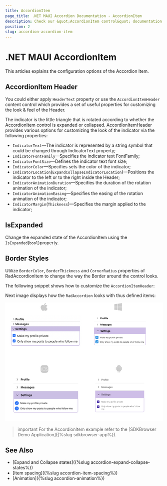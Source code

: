 ```yaml
---
title: AccordionItem
page_title: .NET MAUI Accordion Documentation - AccordionItem
description: Check our &quot;AccordionItem control&quot; documentation article for Telerik .NET MAUI Accordion control.
position: 2
slug: accordion-accordion-item
---
```


# .NET MAUI AccordionItem

This articles explains the configuration options of the Accordion Item.

## AccordionItem Header

You could either apply `HeaderText` property or use the `AccordionItemHeader` content control which provides a set of useful properties for customizing the look & feel of the Header.

The indicator is the little triangle that is rotated according to whether the AccordionItem control is expanded or collapsed. AccordionItemHeader provides various options for customizing the look of the indicator via the following properties:

* `IndicatorText`&mdash;The indicator is represented by a string symbol that could be changed through IndicatorText property;
* `IndicatorFontFamily`&mdash;Specifies the indicator text FontFamily;
* `IndicatorFontSize`&mdash;Defines the indicator text font size;
* `IndicatorColor`&mdash;Specifies sets the color of the indicator;
* `IndicatorLocation`(`ExpandCollapseIndicatorLocation`)&mdash;Positions the indicator to the left or to the right inside the Header;
* `IndicatorAnimationDuration`&mdash;Specifies the duration of the rotation animation of the indicator;
* `IndicatorAnimationEasing`&mdash;Specifies the easing of the rotation animation of the indicator;
* `IndicatorMargin`(`Thickness`)&mdash;Specifies the margin applied to the indicator;

## IsExpanded

Change the expanded state of the AccordionItem using the `IsExpanded`(`bool`)property.
	
## Border Styles

Utilize `BorderColor`, `BorderThickness` and `CornerRadius` properties of RadAccordionItem to change the way the Border around the control looks.

The following snippet shows how to customize the `AccordionItemHeader`:

<snippet id='accordion-features-accordionitem' />

Next image displays how the `RadAccordion` looks with thus defined items:

![.NET MAUI AccordionItem](images/accordion_accordionitem.png)

>important For the AccordionItem example refer to the [SDKBrowser Demo Application]({%slug sdkbrowser-app%}).

## See Also

- [Expand and Collapse states]({%slug accordion-expand-collapse-states%})
- [Item spacing]({%slug accordion-item-spacing%})
- [Animation]({%slug accordion-animation%})
